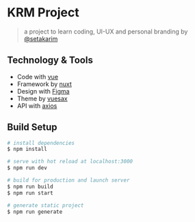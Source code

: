 # KRM Project
> a project to learn coding, UI-UX and personal branding by [@setakarim](https://github.com/setakarim)

## Technology & Tools
- Code with [vue](https://vuejs.org/)
- Framework by [nuxt](https://nuxtjs.org/)
- Design with [Figma](https://www.figma.com/file/KU91iUCxHmo479fKxxe8M4/KRM-Project?node-id=0%3A1)
- Theme by [vuesax](https://vuesax.com)
- API with [axios](https://github.com/axios/axios)

## Build Setup

```bash
# install dependencies
$ npm install

# serve with hot reload at localhost:3000
$ npm run dev

# build for production and launch server
$ npm run build
$ npm run start

# generate static project
$ npm run generate
```
